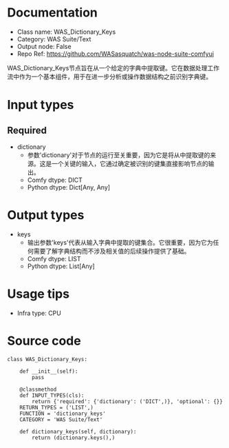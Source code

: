 # Documentation
- Class name: WAS_Dictionary_Keys
- Category: WAS Suite/Text
- Output node: False
- Repo Ref: https://github.com/WASasquatch/was-node-suite-comfyui

WAS_Dictionary_Keys节点旨在从一个给定的字典中提取键。它在数据处理工作流中作为一个基本组件，用于在进一步分析或操作数据结构之前识别字典键。

# Input types
## Required
- dictionary
    - 参数'dictionary'对于节点的运行至关重要，因为它是将从中提取键的来源。这是一个关键的输入，它通过确定被识别的键集直接影响节点的输出。
    - Comfy dtype: DICT
    - Python dtype: Dict[Any, Any]

# Output types
- keys
    - 输出参数'keys'代表从输入字典中提取的键集合。它很重要，因为它为任何需要了解字典结构而不涉及相关值的后续操作提供了基础。
    - Comfy dtype: LIST
    - Python dtype: List[Any]

# Usage tips
- Infra type: CPU

# Source code
```
class WAS_Dictionary_Keys:

    def __init__(self):
        pass

    @classmethod
    def INPUT_TYPES(cls):
        return {'required': {'dictionary': ('DICT',)}, 'optional': {}}
    RETURN_TYPES = ('LIST',)
    FUNCTION = 'dictionary_keys'
    CATEGORY = 'WAS Suite/Text'

    def dictionary_keys(self, dictionary):
        return (dictionary.keys(),)
```